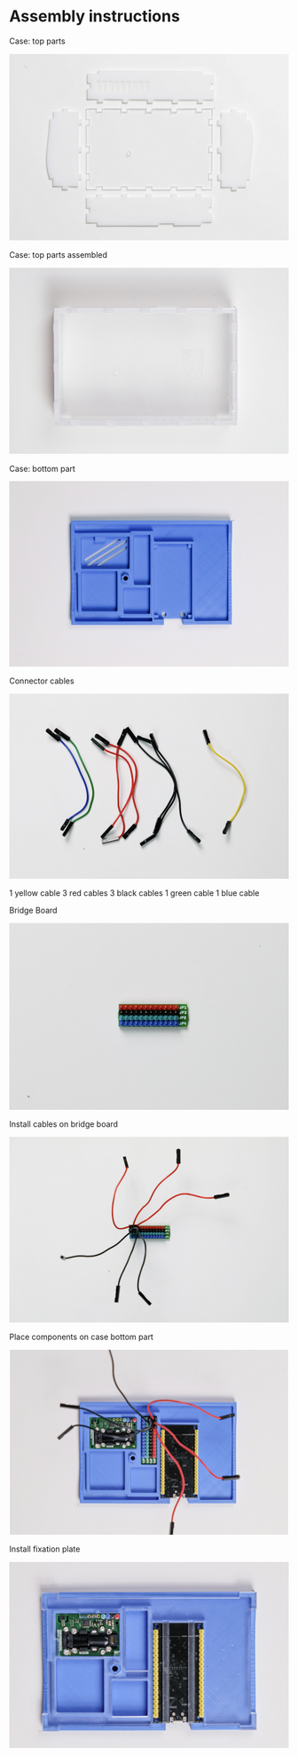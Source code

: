 
# Assembly instructions

Case: top parts

![](step1.png)

Case: top parts assembled

![](step2.png)

Case: bottom part

![](step3.png)

Connector cables

![](step4.png)

1 yellow cable
3 red cables
3 black cables
1 green cable
1 blue cable

Bridge Board

![](step5.png)

Install cables on bridge board

![](step6.png)

Place components on case bottom part

![](step7.png)

Install fixation plate

![](step8.png)


